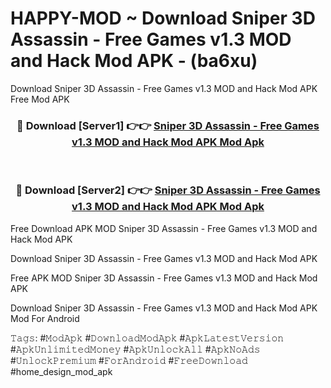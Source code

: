 # HAPPY-MOD ~ Download Sniper 3D Assassin - Free Games v1.3 MOD and Hack Mod APK - (ba6xu)
Download Sniper 3D Assassin - Free Games v1.3 MOD and Hack Mod APK Free Mod APK

<div align="center">
<h3>🔴 Download [Server1] 👉👉 <a href="https://apk-comot.site?title=Sniper_3D_Assassin_-_Free_Games_v1.3_MOD_and_Hack_Mod_APK">Sniper 3D Assassin - Free Games v1.3 MOD and Hack Mod APK Mod Apk</a></h3><br>

<h3>🔴 Download [Server2] 👉👉 <a href="https://apk-comot.site?title=Sniper_3D_Assassin_-_Free_Games_v1.3_MOD_and_Hack_Mod_APK">Sniper 3D Assassin - Free Games v1.3 MOD and Hack Mod APK Mod Apk</a></h3>
</div>


Free Download APK MOD Sniper 3D Assassin - Free Games v1.3 MOD and Hack Mod APK

Download Sniper 3D Assassin - Free Games v1.3 MOD and Hack Mod APK 

Free APK MOD Sniper 3D Assassin - Free Games v1.3 MOD and Hack Mod APK 

Download Sniper 3D Assassin - Free Games v1.3 MOD and Hack Mod APK Mod For Android

𝚃𝚊𝚐𝚜: #𝙼𝚘𝚍𝙰𝚙𝚔 #𝙳𝚘𝚠𝚗𝚕𝚘𝚊𝚍𝙼𝚘𝚍𝙰𝚙𝚔 #𝙰𝚙𝚔𝙻𝚊𝚝𝚎𝚜𝚝𝚅𝚎𝚛𝚜𝚒𝚘𝚗 #𝙰𝚙𝚔𝚄𝚗𝚕𝚒𝚖𝚒𝚝𝚎𝚍𝙼𝚘𝚗𝚎𝚢 #𝙰𝚙𝚔𝚄𝚗𝚕𝚘𝚌𝚔𝙰𝚕𝚕 #𝙰𝚙𝚔𝙽𝚘𝙰𝚍𝚜 #𝚄𝚗𝚕𝚘𝚌𝚔𝙿𝚛𝚎𝚖𝚒𝚞𝚖 #𝙵𝚘𝚛𝙰𝚗𝚍𝚛𝚘𝚒𝚍 #𝙵𝚛𝚎𝚎𝙳𝚘𝚠𝚗𝚕𝚘𝚊𝚍 #home_design_mod_apk